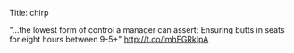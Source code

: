 Title: chirp

"...the lowest form of control a manager can assert: Ensuring butts in seats for eight hours between 9-5+" <a href="http://t.co/lmhFGRkIpA">http://t.co/lmhFGRkIpA</a>
